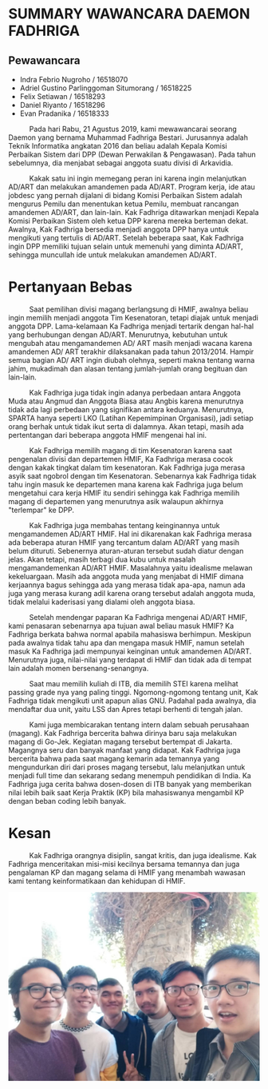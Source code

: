 # SUMMARY WAWANCARA DAEMON FADHRIGA

## Pewawancara
- Indra Febrio Nugroho / 16518070
- Adriel Gustino Parlinggoman Situmorang / 16518225
- Felix Setiawan / 16518293
- Daniel Riyanto / 16518296
- Evan Pradanika / 16518333

&emsp;&emsp;&emsp;Pada hari Rabu, 21 Agustus 2019, kami mewawancarai seorang Daemon yang bernama Muhammad Fadhriga Bestari.
Jurusannya adalah Teknik Informatika angkatan 2016 dan beliau adalah Kepala Komisi Perbaikan Sistem dari DPP (Dewan Perwakilan
& Pengawasan). Pada tahun sebelumnya, dia menjabat sebagai anggota suatu divisi di Arkavidia.

&emsp;&emsp;&emsp;Kakak satu ini ingin memegang peran ini karena ingin melanjutkan AD/ART dan melakukan amandemen pada AD/ART.
Program kerja, ide atau jobdesc yang pernah dijalani di bidang Komisi Perbaikan Sistem adalah mengurus Pemilu dan
menentukan ketua Pemilu, membuat rancangan amandemen AD/ART, dan lain-lain. Kak Fadhriga ditawarkan menjadi
Kepala Komisi Perbaikan Sistem oleh ketua DPP karena mereka berteman dekat. Awalnya, Kak Fadhriga bersedia menjadi
anggota DPP hanya untuk mengikuti yang tertulis di AD/ART. Setelah beberapa saat, Kak Fadhriga ingin DPP memiliki
tujuan selain untuk memenuhi yang diminta AD/ART, sehingga muncullah ide untuk melakukan amandemen AD/ART.

# Pertanyaan Bebas

&emsp;&emsp;&emsp;Saat pemilihan divisi magang berlangsung di HMIF, awalnya beliau ingin memilih menjadi anggota Tim Kesenatoran, tetapi diajak untuk menjadi anggota DPP. Lama-kelamaan Ka Fadhriga menjadi tertarik dengan hal-hal yang berhubungan dengan AD/ART.
Menurutnya, kebutuhan untuk mengubah atau mengamandemen AD/ ART masih menjadi wacana karena amandemen AD/ ART terakhir dilaksanakan pada tahun 2013/2014. Hampir semua bagian AD/ ART ingin diubah olehnya, seperti makna tentang warna jahim, mukadimah dan alasan tentang jumlah-jumlah orang begituan dan lain-lain. 

&emsp;&emsp;&emsp;Kak Fadhriga juga tidak ingin adanya perbedaan antara Anggota Muda atau Angmud dan Anggota Biasa atau Angbis karena menurutnya tidak ada lagi perbedaan yang signifikan antara keduanya. Menurutnya, SPARTA hanya seperti LKO (Latihan Kepemimpinan Organisasi), jadi setiap orang berhak untuk tidak ikut serta di dalamnya. Akan tetapi, masih ada pertentangan dari beberapa anggota HMIF mengenai hal ini.

&emsp;&emsp;&emsp;Kak Fadhriga memilih magang di tim Kesenatoran karena saat pengenalan divisi dan departemen HMIF, Ka Fadhriga merasa
cocok dengan kakak tingkat dalam tim kesenatoran. Kak Fadhriga juga merasa asyik saat ngobrol dengan tim Kesenatoran. Sebenarnya kak Fadhriga tidak tahu ingin masuk ke departemen mana karena kak Fadhriga juga
belum mengetahui cara kerja HMIF itu sendiri sehingga kak Fadhriga memilih magang di departemen yang menurutnya asik walaupun akhirnya "terlempar" ke DPP.

&emsp;&emsp;&emsp;Kak Fadhriga juga membahas tentang keinginannya untuk mengamandemen AD/ART HMIF. Hal ini dikarenakan kak Fadhriga
merasa ada beberapa aturan HMIF yang tercantum dalam AD/ART yang masih belum dituruti. Sebenernya aturan-aturan
tersebut sudah diatur dengan jelas. Akan tetapi, masih terbagi dua kubu untuk masalah mengamandemenkan AD/ART HMIF.
Masalahnya yaitu idealisme melawan kekeluargaan. Masih ada anggota muda yang menjabat di HMIF dimana kerjaannya bagus
sehingga ada yang merasa tidak apa-apa, namun ada juga yang merasa kurang adil karena orang tersebut adalah anggota
muda, tidak melalui kaderisasi yang dialami oleh anggota biasa.

&emsp;&emsp;&emsp;Setelah mendengar paparan Ka Fadhriga mengenai AD/ART HMIF, kami penasaran sebenarnya apa tujuan awal beliau masuk HMIF? Ka Fadhriga berkata bahwa normal apabila mahasiswa berhimpun. Meskipun pada awalnya tidak tahu apa dan mengapa masuk HMIF, namun setelah masuk Ka Fadhriga jadi mempunyai keinginan untuk amandemen AD/ART. Menurutnya juga, nilai-nilai yang terdapat di HMIF dan tidak ada di tempat lain adalah momen bersenang-senangnya. 

&emsp;&emsp;&emsp;Saat mau memilih kuliah di ITB, dia memilih STEI karena melihat passing grade nya yang paling tinggi. Ngomong-ngomong tentang unit, Kak Fadhriga tidak mengikuti unit apapun alias GNU. Padahal pada awalnya, dia mendaftar dua unit, yaitu LSS dan Apres tetapi berhenti di tengah jalan.

&emsp;&emsp;&emsp;Kami juga membicarakan tentang intern dalam sebuah perusahaan (magang). Kak Fadhriga bercerita bahwa dirinya
baru saja melakukan magang di Go-Jek.  Kegiatan magang tersebut bertempat di Jakarta. Magangnya seru dan banyak
manfaat yang didapat. Kak Fadhriga juga bercerita bahwa pada saat magang kemarin ada temannya yang mengundurkan
diri dari proses magang tersebut, lalu melanjutkan untuk menjadi full time dan sekarang sedang menempuh pendidikan
di India. Ka Fadhriga juga cerita bahwa dosen-dosen di ITB banyak yang memberikan nilai lebih baik saat Kerja Praktik
(KP) bila mahasiswanya mengambil KP dengan beban coding lebih banyak.

# Kesan
&emsp;&emsp;&emsp;Kak Fadhriga orangnya disiplin, sangat kritis, dan juga idealisme. Kak Fadhriga menceritakan misi-misi kecilnya bersama temannya dan juga pengalaman KP dan magang selama di HMIF yang menambah wawasan kami tentang keinformatikaan dan kehidupan di HMIF.

<p align="center">
  <img src="16518070-16518129-16518293-16518296-16518333.jpg" alt="Kak Fadhriga"/>
</p>
